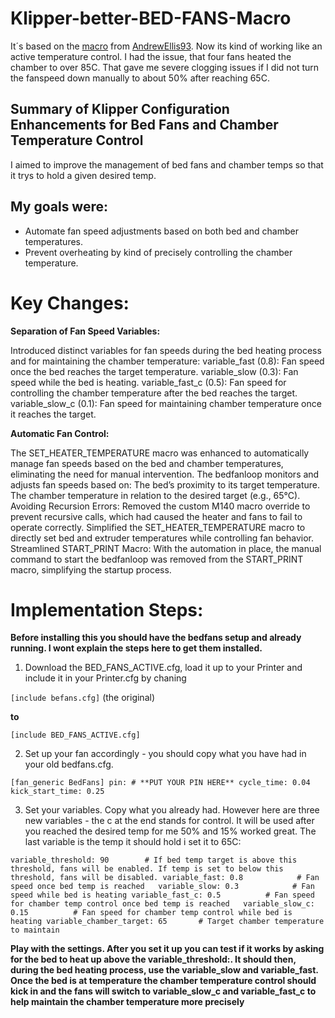 # Klipper-better-BED-FANS-Macro

It´s based on the [macro](https://github.com/VoronDesign/VoronUsers/blob/main/printer_mods/Ellis/Bed_Fans/Klipper_Macros/bedfans.cfg) from [AndrewEllis93](https://github.com/AndrewEllis93). Now its kind of working like an active temperature control. I had the issue, that four fans heated the chamber to over 85C. That gave me severe clogging issues if I did not turn the fanspeed down manually to about 50% after reaching 65C. 

## Summary of Klipper Configuration Enhancements for Bed Fans and Chamber Temperature Control
I aimed to improve the management of bed fans and chamber temps so that it trys to hold a given desired temp. 

## My goals were:

- Automate fan speed adjustments based on both bed and chamber temperatures.
- Prevent overheating by kind of precisely controlling the chamber temperature.

# Key Changes:

**Separation of Fan Speed Variables:**

Introduced distinct variables for fan speeds during the bed heating process and for maintaining the chamber temperature:
variable_fast (0.8): Fan speed once the bed reaches the target temperature.
variable_slow (0.3): Fan speed while the bed is heating.
variable_fast_c (0.5): Fan speed for controlling the chamber temperature after the bed reaches the target.
variable_slow_c (0.1): Fan speed for maintaining chamber temperature once it reaches the target.

**Automatic Fan Control:**

The SET_HEATER_TEMPERATURE macro was enhanced to automatically manage fan speeds based on the bed and chamber temperatures, eliminating the need for manual intervention.
The bedfanloop monitors and adjusts fan speeds based on:
The bed’s proximity to its target temperature.
The chamber temperature in relation to the desired target (e.g., 65°C).
Avoiding Recursion Errors:
Removed the custom M140 macro override to prevent recursive calls, which had caused the heater and fans to fail to operate correctly.
Simplified the SET_HEATER_TEMPERATURE macro to directly set bed and extruder temperatures while controlling fan behavior.
Streamlined START_PRINT Macro:
With the automation in place, the manual command to start the bedfanloop was removed from the START_PRINT macro, simplifying the startup process.

# Implementation Steps:

**Before installing this you should have the bedfans setup and already running. I wont explain the steps here to get them installed.**

1. Download the BED_FANS_ACTIVE.cfg, load it up to your Printer and include it in your Printer.cfg by chaning

`[include befans.cfg]` (the original)

**to**

`[include BED_FANS_ACTIVE.cfg]`

2. Set up your fan accordingly - you should copy what you have had in your old bedfans.cfg.

`[fan_generic BedFans]
pin: # **PUT YOUR PIN HERE**
cycle_time: 0.04
kick_start_time: 0.25`

3. Set your variables. Copy what you already had. However here are three new variables - the c at the end stands for control. It will be used after you reached the desired temp for me 50% and 15% worked great. The last variable is the temp it should hold i set it to 65C:

`variable_threshold: 90        # If bed temp target is above this threshold, fans will be enabled. If temp is set to below this threshold, fans will be disabled.
variable_fast: 0.8            # Fan speed once bed temp is reached  
variable_slow: 0.3            # Fan speed while bed is heating
variable_fast_c: 0.5          # Fan speed for chamber temp control once bed temp is reached  
variable_slow_c: 0.15          # Fan speed for chamber temp control while bed is heating
variable_chamber_target: 65       # Target chamber temperature to maintain`

**Play with the settings. After you set it up you can test if it works by asking for the bed to heat up above the variable_threshold:. It should then, during the bed heating process, use the variable_slow and variable_fast. Once the bed is at temperature the chamber temperature control should kick in and the fans will switch to variable_slow_c and variable_fast_c to help maintain the chamber temperature more precisely**

